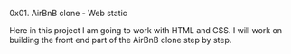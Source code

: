 0x01. AirBnB clone - Web static

Here in this project I am going to work with HTML and CSS.
I will work on building the front end part of the AirBnB clone step by step.

